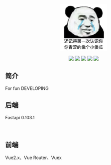 <p align="center">
	<a href="https://yjzblog.top/" target="_blank">
		<img src="./Blog_View/src/assets/tx2.webp" alt="Yjzlog logo" style="width: 150px; height: 150px">
	</a>
</p>
<p align="center">
	<img src="https://img.shields.io/badge/Python-3.11.1-orange">
	<img src="https://img.shields.io/badge/FastAPI-0.103.1-brightgreen">
	<img src="https://img.shields.io/badge/Vue-2.7.14-brightgreen">
	<img src="https://img.shields.io/badge/Element-UI-orange">
	<img src="https://img.shields.io/badge/license-MIT-blue">

## 简介

For fun DEVELOPING


## 后端

Fastapi 0.103.1
<br><br><br>

## 前端

Vue2.x、Vue Router、Vuex
<br><br><br>


